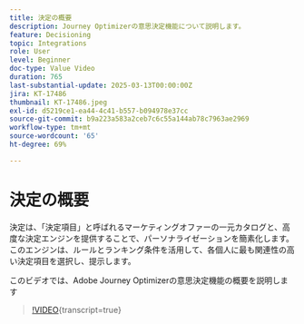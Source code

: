 ```yaml
---
title: 決定の概要
description: Journey Optimizerの意思決定機能について説明します。
feature: Decisioning
topic: Integrations
role: User
level: Beginner
doc-type: Value Video
duration: 765
last-substantial-update: 2025-03-13T00:00:00Z
jira: KT-17486
thumbnail: KT-17486.jpeg
exl-id: d5219ce1-ea44-4c41-b557-b094978e37cc
source-git-commit: b9a223a583a2ceb7c6c55a144ab78c7963ae2969
workflow-type: tm+mt
source-wordcount: '65'
ht-degree: 69%

---
```


# 決定の概要

決定は、「決定項目」と呼ばれるマーケティングオファーの一元カタログと、高度な決定エンジンを提供することで、パーソナライゼーションを簡素化します。このエンジンは、ルールとランキング条件を活用して、各個人に最も関連性の高い決定項目を選択し、提示します。

このビデオでは、Adobe Journey Optimizerの意思決定機能の概要を説明します

>[!VIDEO](https://video.tv.adobe.com/v/3451101?quality=12&learn=on){transcript=true}
